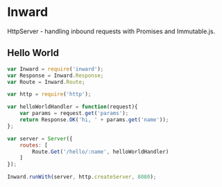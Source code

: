 # Inward

HttpServer - handling inbound requests with Promises and Immutable.js.
 

## Hello World

```javascript
var Inward = require('inward');
var Response = Inward.Response;
var Route = Inward.Route;

var http = require('http');

var helloWorldHandler = function(request){
    var params = request.get('params');
    return Response.OK('hi, ' + params.get('name')); 
};

var server = Server({
    routes: [
        Route.Get('/hello/:name', helloWorldHandler)
    ]
});

Inward.runWith(server, http.createServer, 8080);
```


